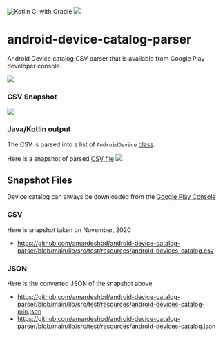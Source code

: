 ![Kotlin CI with Gradle](https://github.com/amardeshbd/android-device-catalog-parser/workflows/Kotlin%20CI%20with%20Gradle/badge.svg) [![](https://jitpack.io/v/amardeshbd/android-device-catalog-parser.svg)](https://jitpack.io/#amardeshbd/android-device-catalog-parser)


# android-device-catalog-parser
Android Device catalog CSV parser that is available from Google Play developer console.

![](https://user-images.githubusercontent.com/99822/99319347-5e93f800-2837-11eb-9600-779663f580e3.png)



### CSV Snapshot
![](https://user-images.githubusercontent.com/99822/99319610-cf3b1480-2837-11eb-8a60-532d974c2151.png)

### Java/Kotlin output
The CSV is parsed into a list of `AndroidDevice` [class](https://github.com/amardeshbd/android-device-catalog-parser/blob/main/lib/src/main/kotlin/dev/hossain/android/catalogparser/models/AndroidDevice.kt).

Here is a snapshot of parsed [CSV file](https://github.com/amardeshbd/android-device-catalog-parser/blob/main/lib/src/test/resources/android-devices-catalog.csv)
![](https://user-images.githubusercontent.com/99822/99327633-57c1b100-2848-11eb-8d89-8593b7b8385e.png)

## Snapshot Files
Device catalog can always be downloaded from the [Google Play Console](https://play.google.com/console/about/devicecatalog/)

### CSV
Here is snapshot taken on November, 2020
* https://github.com/amardeshbd/android-device-catalog-parser/blob/main/lib/src/test/resources/android-devices-catalog.csv

### JSON
Here is the converted JSON of the snapshot above

* https://github.com/amardeshbd/android-device-catalog-parser/blob/main/lib/src/test/resources/android-devices-catalog-min.json
* https://github.com/amardeshbd/android-device-catalog-parser/blob/main/lib/src/test/resources/android-devices-catalog.json

